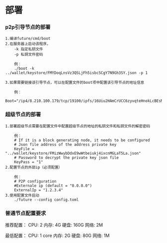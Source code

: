 # 部署

### p2p引导节点的部署

    1.编译future/cmd/boot
    2.在服务器上启动该程序，
        -k 指定私钥文件
        -p 私钥文件密码
        
        例：
        ./boot -k ../wallet/keystore/FMYDoqLnsVz3QSLjFh5isbcSCgY7N9Gh3SY.json -p 1
       
    3.如果需要链接该引导节点，可以在配置文件的boot项中配置该引导节点的地址信息
       
        例：
        Boot="/ip4/8.210.100.179/tcp/19100/ipfs/16Uiu2HAmCrUCC6zyvqteHnokLcBEsMVz6FsXmskLzipXMTLTVg4N"
      
### 超级节点的部署

    1.部署超级节点需要在配置文件中配置超级节点的地址的私钥文件和私钥文件的解密密码
       
        例：
        # If it is a block generating node, it needs to be configured
        # Json file address of the address private key
        KeyFile = "../wallet/keystore/FMizWwybDdxE9wWtbeiukj4ixcnMGLaT5La.json"
        # Password to decrypt the private key json file
        KeyPass = "1"
    2.配置节点的外部ip（必须配置）
        
        例：
        # P2P configuration
        #Externale ip (default = "0.0.0.0")
        ExternalIp = "1.2.3.4"
    3.使用配置文件启动
        ./future --config config.toml
        
### 普通节点配置要求

推荐配置：
CPU: 2
内存: 4G
硬盘: 160G
网络: 2M

最低配置：
CPU: 1 core
内存: 2G
硬盘:  80G
网络: 1M
